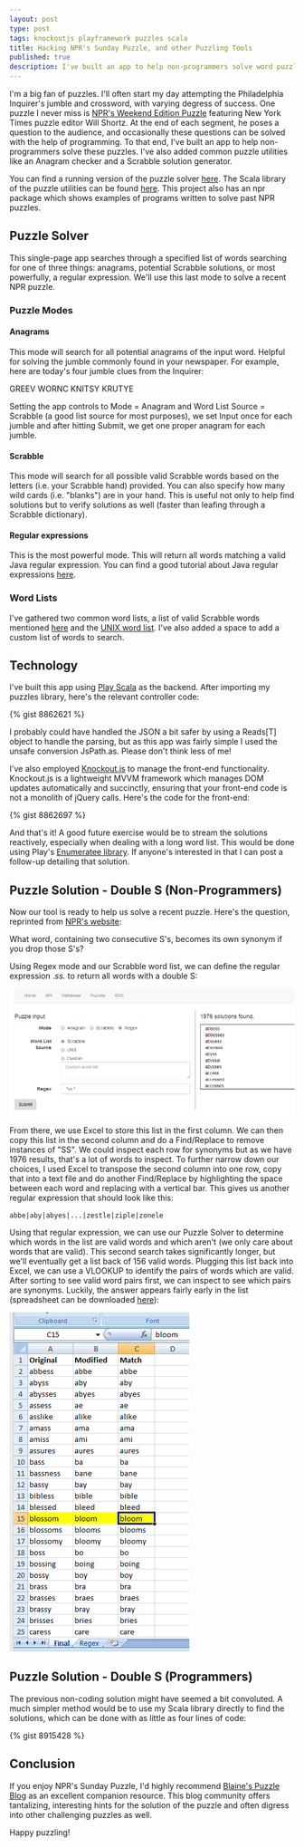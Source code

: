 ```yaml
---
layout: post
type: post
tags: knockoutjs playframework puzzles scala
title: Hacking NPR's Sunday Puzzle, and other Puzzling Tools
published: true
description: I've built an app to help non-programmers solve word puzzles, including utilities like an Anagram checker and a Scrabble solution generator.
---
```


I'm a big fan of puzzles.  I'll often start my day attempting the Philadelphia Inquirer's jumble and crossword, with varying degress of success.  One puzzle I never miss is [NPR's Weekend Edition Puzzle](http://www.npr.org/series/4473090/sunday-puzzle) featuring New York Times puzzle editor Will Shortz.  At the end of each segment, he poses a question to the audience, and occasionally these questions can be solved with the help of programming.  To that end, I've built an app to help non-programmers solve these puzzles.  I've also added common puzzle utilities like an Anagram checker and a Scrabble solution generator.

You can find a running version of the puzzle solver [here](http://app.josephpconley.com/puzzles).  The Scala library of the puzzle utilities can be found [here](https://github.com/josephpconley/scala/tree/master/puzzles).  This project also has an npr package which shows examples of programs written to solve past NPR puzzles.

## Puzzle Solver
This single-page app searches through a specified list of words searching for one of three things: anagrams, potential Scrabble solutions, or most powerfully, a regular expression.  We'll use this last mode to solve a recent NPR puzzle.

### Puzzle Modes

#### Anagrams
This mode will search for all potential anagrams of the input word.  Helpful for solving the jumble commonly found in your newspaper.  For example, here are today's four jumble clues from the Inquirer:

<div class="well well-lg">
	GREEV
	WORNC
	KNITSY
	KRUTYE	
</div>

Setting the app controls to Mode = Anagram and Word List Source = Scrabble (a good list source for most purposes), we set Input once for each jumble and after hitting Submit, we get one proper anagram for each jumble.

#### Scrabble
This mode will search for all possible valid Scrabble words based on the letters (i.e. your Scrabble hand) provided.  You can also specify how many wild cards (i.e. "blanks") are in your hand.  This is useful not only to help find solutions but to verify solutions as well (faster than leafing through a Scrabble dictionary).

#### Regular expressions
This is the most powerful mode.  This will return all words matching a valid Java regular expression.  You can find a good tutorial about Java regular expressions [here](http://www.vogella.com/tutorials/JavaRegularExpressions/article.html).

### Word Lists
I've gathered two common word lists, a list of valid Scrabble words mentioned [here](http://pzxc.com/embed-flash-scrabble-dictionary-text-file) and the [UNIX word list](http://www.freebsd.org/cgi/cvsweb.cgi/src/share/dict/web2?rev=1.12;content-type=text%2Fplain).  I've also added a space to add a custom list of words to search.

## Technology
I've built this app using [Play Scala](http://www.playframework.com/documentation/2.2.x/ScalaHome) as the backend.  After importing my puzzles library, here's the relevant controller code:

{% gist 8862621 %}

I probably could have handled the JSON a bit safer by using a Reads[T] object to handle the parsing, but as this app was fairly simple I used the unsafe conversion JsPath.as.  Please don't think less of me!

I've also employed [Knockout.js](http://knockoutjs.com) to manage the front-end functionality.  Knockout.js is a lightweight MVVM framework which manages DOM updates automatically and succinctly, ensuring that your front-end code is not a monolith of jQuery calls.  Here's the code for the front-end:

{% gist 8862697 %}

And that's it!  A good future exercise would be to stream the solutions reactively, especially when dealing with a long word list.  This would be done using Play's [Enumeratee library](http://www.playframework.com/documentation/2.1.x/Enumeratees).  If anyone's interested in that I can post a follow-up detailing that solution.

## Puzzle Solution - Double S (Non-Programmers)
Now our tool is ready to help us solve a recent puzzle.  Here's the question, reprinted from [NPR's website](http://www.npr.org/2014/01/26/266210037/take-synonyms-for-a-spin-or-pirouette):

<div class="well well-lg">What word, containing two consecutive S's, becomes its own synonym if you drop those S's?</div>

Using Regex mode and our Scrabble word list, we can define the regular expression .*ss.* to return all words with a double S:

![Regex Step One](/assets/regex.bmp)

From there, we use Excel to store this list in the first column.  We can then copy this list in the second column and do a Find/Replace to remove instances of "SS".  We could inspect each row for synonyms but as we have 1976 results, that's a lot of words to inspect.  To further narrow down our choices, I used Excel to transpose the second column into one row, copy that into a text file and do another Find/Replace by highlighting the space between each word and replacing with a vertical bar.  This gives us another regular expression that should look like this:

	abbe|aby|abyes|...|zestle|ziple|zonele

Using that regular expression, we can use our Puzzle Solver to determine which words in the list are valid words and which aren't (we only care about words that are valid).  This second search takes significantly longer, but we'll eventually get a list back of 156 valid words.  Plugging this list back into Excel, we can use a VLOOKUP to identify the pairs of words which are valid.  After sorting to see valid word pairs first, we can inspect to see which pairs are synonyms.  Luckily, the answer appears fairly early in the list (spreadsheet can be downloaded [here](https://github.com/josephpconley/scala/raw/master/puzzles/src/main/resources/SS.xlsx)):

![Regex Solution](/assets/SS.bmp)

## Puzzle Solution - Double S (Programmers)

The previous non-coding solution might have seemed a bit convoluted.  A much simpler method would be to use my Scala library directly to find the solutions, which can be done with as little as four lines of code:  

{% gist 8915428 %}

## Conclusion
If you enjoy NPR's Sunday Puzzle, I'd highly recommend [Blaine's Puzzle Blog](http://puzzles.blainesville.com/) as an excellent companion resource.  This blog community offers tantalizing, interesting hints for the solution of the puzzle and often digress into other challenging puzzles as well.

Happy puzzling!